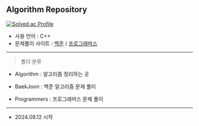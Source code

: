 ## Algorithm Repository

[![Solved.ac Profile](http://mazassumnida.wtf/api/v2/generate_badge?boj=hyun9d)](https://solved.ac/hyun9d)

- 사용 언어 : C++
- 문제풀이 사이트 : [백준](https://www.acmicpc.net/) / [프로그래머스](https://www.programmers.co.kr/)

----

> 폴더 분류
- Algorithm : 알고리즘 정리하는 곳

- BaekJoon : 백준 알고리즘 문제 풀이
  
- Programmers : 프로그래머스 문제 풀이

----

- 2024.09.12 시작
